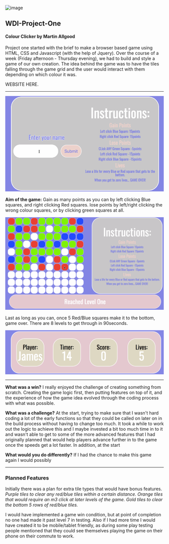![image](https://ga-dash.s3.amazonaws.com/production/assets/logo-9f88ae6c9c3871690e33280fcf557f33.png)

## WDI-Project-One

#### Colour Clicker by Martin Allgood

Project one started with the brief to make a browser based game using HTML, CSS and Javascript (with the help of Jquery). Over the course of a week (Friday afternoon - Thursday evening), we had to build and style a game of our own creation. The idea behind the game was to have the tiles falling through the game grid and the user would interact with them depending on which colour it was.

WEBSITE HERE.

***

![image](./images/Name-entry-screen.gif)

**Aim of the game:** Gain as many points as you can by left clicking Blue squares, and right clicking Red squares. lose points by left/right clicking the wrong colour squares, or by clicking green squares at all.

![image](./images/game-play.gif)

Last as long as you can, once 5 Red/Blue squares make it to the bottom, game over.
There are 8 levels to get through in 90seconds.

![image](./images/scoreboard.gif)

---

**What was a win?**
I really enjoyed the challenge of creating something from scratch. Creating the game logic first, then putting features on top of it, and the experience of how the game idea evolved through the coding process with what was possible.

**What was a challenge?**
At the start, trying to make sure that I wasn't hard coding a lot of the early functions so that they could be called on later on in the build process without having to change too much. It took a while to work out the logic to achieve this and I maybe invested a bit too much time in to it and wasn't able to get to some of the more advanced features that I had originally planned that would help players advance further in to the game once the speeds get a lot faster.
In addition, at the start

**What would you do differently?**
If I had the chance to make this game again I would possibly

---

### Planned Features

Initially there was a plan for extra tile types that would have bonus features.
*Purple tiles to clear any red/blue tiles within a certain distance.
Orange tiles that would require an m3 click at later levels of the game.
Gold tiles to clear the bottom 5 rows of red/blue tiles.*

I would have implemented a game win condition, but at point of completion no one had made it past level 7 in testing.
Also if I had more time I would have created it to be mobile/tablet friendly, as during some play testing people mentioned that they could see themselves playing the game on their phone on their commute to work.
